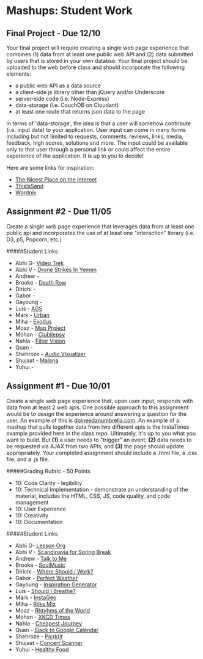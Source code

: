 Mashups: Student Work
===============================

Final Project - Due 12/10
-------------------------
Your final project will require creating a single web page experience that combines (1) data from at least one public web API and (2) data submitted by users that is stored in your own databse. Your final project should be uploaded to the web before class and should incorporate the following elements:  
  * a public web API as a data source
  * a client-side js library other than jQuery and/or Underscore
  * server-side code (i.e. Node-Express)
  * data-storage (i.e. CouchDB on Cloudant)
  * at least one route that returns json data to the page  

In terms of 'data-storage', the idea is that a user will somehow contribute (i.e. input data) to your application. User input can come in many forms including but not limited to requests, comments, reviews, links, media, feedback, high scores, solutions and more. The input could be available only to that user through a personal link or could affect the entire experience of the application. It is up to you to decide! 

Here are some links for inspiration:  
  * [The Nicest Place on the Internet](http://thenicestplaceontheinter.net/)
  * [ThisIsSand](http://thisissand.com/)  
  * [Wordnik](https://www.wordnik.com/)


Assignment #2 - Due 11/05
-------------------------
Create a single web page experience that leverages data from at least one public api and incorporates the use of at least one "interaction" library (i.e. D3, p5, Popcorn, etc.)


#####Student Links
* Abhi G- [Video Trek](http://ag3754.nyuad.im/videotrek/)
* Abhi V - [Drone Strikes In Yemen](http://av1509.nyuad.im/Project2/)
* Andrew - []()
* Brooke - [Death Row](http://bnhopkins.com/Death%20Row/)
* Dirichi - []()
* Gabor - []()
* Gayoung - []()
* Luis - [AGS](http://lmn297.nyuad.im/AGS/)
* Mark -  [Urban](http://marksurnin.com/urban)
* Miha - [Exodus](http://mk4908.imnyuad.com/passingThruSlo/)
* Moaz - [Map Project](http://ma3585.nyuad.im/)
* Mohan - [Clubilepsy](http://md2940.nyuad.im/)
* Nahla - [Filter Vision](http://ni372.nyuad.im/Project%202/)
* Quan - []()
* Shehroze - [Audio Visualizer](http://suk222.nyuad.im/Project%202/)
* Shujaat - [Malaria]()
* Yuhui - []()



Assignment #1 - Due 10/01
-------------------------
Create a single web page experience that, upon user input, responds with data from at least 2 web apis. One possible approach to this assignment would be to design the experience around answering a question for the user. An example of this is [doineedanumbrella.com](http://doineedanumbrella.com/). An example of a mashup that pulls together data from two different apis is the InstaTimes example provided here in the class repo. Ultimately, it's up to you what you want to build. But **(1)** a user needs to "trigger" an event, **(2)** data needs to be requested via AJAX from two APIs, and **(3)** the page should update appropriately. Your completed assignment should include a .html file, a .css file, and a .js file. 

#####Grading Rubric - 50 Points
  * 10: Code Clarity - legibility
  * 10: Technical Implementation - demonstrate an understanding of the material, includes the HTML, CSS, JS, code quality, and code management
  * 10: User Experience
  * 10: Creativity
  * 10: Documentation


#####Student Links
* Abhi G- [Lesson Org](http://ag3754.nyuad.im/bing)
* Abhi V - [Scandinavia for Spring Break](http://av1509.nyuad.im/Project1/)
* Andrew - [Talk to Me](http://aac511.nyuad.im/Mashups/Week%20of%20Sept%2030/feelings-talker.html)
* Brooke - [SoulMusic](http://bnhopkins.com/SoulMusic)
* Dirichi - [Where Should I Work?](http://din206.nyuad.im/Mashups/projects/whereshouldiwork/)
* Gabor - [Perfect Weather](http://gc1569.nyuad.im/perfectweather/perfectWeather.html)
* Gayoung - [Inspiration Generator](http://gl1035.nyuad.im/inspiration_generator/)
* Luis - [Should I Breathe?](http://lmn297.nyuad.im/sib/)
* Mark - [InstaGeo](http://marksurnin.com/insta)
* Miha -  [Rijks Mix](http://mk4908.imnyuad.com/api)
* Moaz - [Rhtyhms of the World](http://ma3585.nyuad.im/Project1/project1.html)
* Mohan - [XKCD Times](http://md2940.nyuad.im/XKCD.html)
* Nahla - [Cheapest Journey](http://ni372.nyuad.im/Project%201/Project1.html)
* Quan - [Slack to Google Calendar](http://qhv200.nyuad.im/assignment/first_assignment/main.html)
* Shehroze - [Pic(k)it](http://suk222.nyuad.im/Project%201/)
* Shujaat - [Concert Scanner](http://www.msm622.nyuad.im/ConcertScanner/)
* Yuhui - [Healthy Food](http://yd610.nyuad.im/week3%20hw/week3hw.html)




